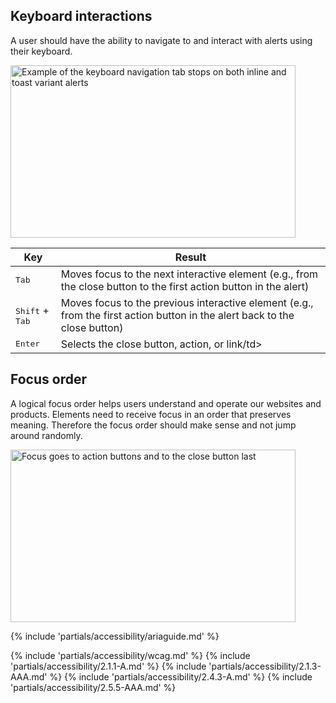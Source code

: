 ## Keyboard interactions

A user should have the ability to navigate to and interact with alerts using their keyboard.

<uxdot-example width-adjustment="456px">
  <img src="../alert-a11y-keyboard-interactions.svg" 
      alt="Example of the keyboard navigation tab stops on both inline and toast variant alerts"
      width="456"
      height="276">
</uxdot-example>

<rh-table>
  <table>
    <thead>
      <tr>
        <th scope="col" data-label="Key">Key</th>
        <th scope="col" data-label="Result">Result</th>
      </tr>
    </thead>
    <tbody>
      <tr>
        <td data-label="Key"><kbd>Tab</kbd></td>
        <td data-label="Result">Moves focus to the next interactive element (e.g., from the close button to the first action button in the alert)</td>
      </tr>
      <tr>
        <td data-label="Key"><kbd>Shift</kbd> + <kbd>Tab</kbd></td>
        <td data-label="Result">Moves focus to the previous interactive element (e.g., from the first action button in the alert back to the close button)</td>
      </tr>
      <tr>
        <td data-label="Key"><kbd>Enter</kbd></td>
        <td data-label="Result">Selects the close button, action, or link/td>
      </tr>
    </tbody>
  </table>
</rh-table>

## Focus order

A logical focus order helps users understand and operate our websites and products. Elements need to receive focus in an order that preserves meaning. Therefore the focus order should make sense and not jump around randomly.

<uxdot-example width-adjustment="456px">
  <img src="../alert-a11y-focus-order.svg" 
      alt="Focus goes to action buttons and to the close button last" 
      width="456"
      height="276">
</uxdot-example>

{% include 'partials/accessibility/ariaguide.md' %}

{% include 'partials/accessibility/wcag.md' %}
{% include 'partials/accessibility/2.1.1-A.md' %}
{% include 'partials/accessibility/2.1.3-AAA.md' %}
{% include 'partials/accessibility/2.4.3-A.md' %}
{% include 'partials/accessibility/2.5.5-AAA.md' %}
